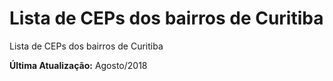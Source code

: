 # Lista de CEPs dos bairros de Curitiba
Lista de CEPs dos bairros de Curitiba

**Última Atualização:** Agosto/2018
